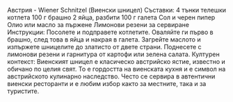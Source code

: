 Австрия - Wiener Schnitzel (Виенски шницел)
Съставки:
4 тънки телешки котлета
100 г брашно
2 яйца, разбити
100 г галета
Сол и черен пипер
Олио или масло за пържене
Лимонови резени за сервиране
Инструкции:
Посолете и подправете котлетите. Оваляйте ги първо в брашно, след това в яйца и накрая в галета.
Загрейте маслото и изпържете шницелите до златисто от двете страни.
Поднесете с лимонови резени и гарнитура от картофи или зелена салата.
Културен контекст:
Виенският шницел е класическо австрийско ястие, известно и обичано по целия свят. То е гордостта на виенската кухня и е символ на австрийското кулинарно наследство. Често се сервира в автентични виенски ресторанти и е любим избор както за местните, така и за туристите.